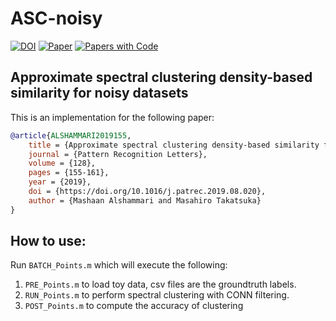 # ASC-noisy

[![DOI](http://img.shields.io/badge/doi-10.1016/j.patrec.2019.08.020-36648B.svg)](https://doi.org/10.1016/j.patrec.2019.08.020)
[![Paper](http://img.shields.io/badge/arXiv-2302.11298-b31b1b.svg)](https://arxiv.org/abs/2302.11298)
[![Papers with Code](http://img.shields.io/badge/PaperswithCode-2302.11298-21cbce.svg)](https://paperswithcode.com/paper/approximate-spectral-clustering-density-based)

## 	Approximate spectral clustering density-based similarity for noisy datasets
This is an implementation for the following paper:
```bibtex
@article{ALSHAMMARI2019155,
	title = {Approximate spectral clustering density-based similarity for noisy datasets},
	journal = {Pattern Recognition Letters},
	volume = {128},
	pages = {155-161},
	year = {2019},
	doi = {https://doi.org/10.1016/j.patrec.2019.08.020},
	author = {Mashaan Alshammari and Masahiro Takatsuka}
}
```

## How to use:

Run `BATCH_Points.m` which will execute the following:
1.	`PRE_Points.m` to load toy data, csv files are the groundtruth labels.
2.	`RUN_Points.m` to perform spectral clustering with CONN filtering.
3.	`POST_Points.m` to compute the accuracy of clustering
